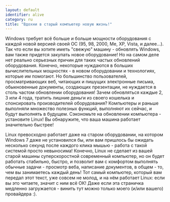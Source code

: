 ```yaml
---
layout: default
identifier: alive
category: ru
title: "Вдохни в старый компьютер новую жизнь!"
---
```


Windows требует всё больше и больше мощности оборудования с
каждой новой версией своей ОС (95, 98, 2000, Ме, ХР, Vista, и далее...).
Так что если вы хотите иметь "свежую" машину - обновлять Windows, вам
также придется закупать новое оборудование! Но на самом деле нет реально
серьезных причин для таких частых обновлений оборудования. Конечно, некоторые
нуждаются в больших вычислительных мощностях - в новом оборудовании и
технологиях, которые им помогают. Но большинство пользователей, 
просматривающих веб, читающих и пишущих электронные письма, обыкновенные
документы, создающих презентации, не нуждается в столь частом обновлении
оборудования! Зачем обновляться каждые 2, 3 или 4 года, тратить лишние
деньги из своего кошелька и спонсировать производителей оборудования?
Компьютеры и раньше выполняли множество полезных функций, выполняют
их сейчас, и будут выполнять в будущем. Сэкономьте на обновлении 
компьютера - установите Linux! Вы обнаружите, что ваша машина работает
значительно быстрее! 

Linux превосходно работает даже на старом оборудовании, на котором
Windows 7 даже не установился бы, или вам пришлось бы ожидать несколько
секунд после каждого клика мышью - работа с такой системой просто 
невыносима! Конечно, Linux не сделает из вашей старой машины 
суперскоростной современный компьютер, но он будет работать стабильно,
быстро, и позволит вам с комфортом выполнять обычные задачи - просмотр
веба, написание документов, в общем - то, чем вы занимаетесь каждый день!
Тот самый компьютер, который вам передал этот текст, уже совсем не молод,
и на нём работает Linux: если вы это читаете, значит с ним всё ОК!
Даже если эта страничка медленно загружается - винить тут можно только
моего (и/или вашего) провайдера :).




